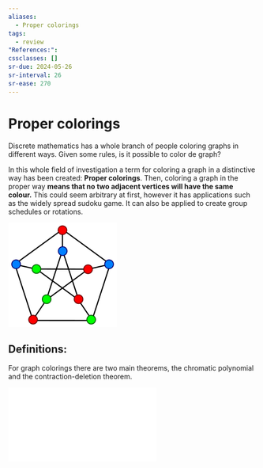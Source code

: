 ```yaml
---
aliases:
  - Proper colorings
tags:
  - review
"References:": 
cssclasses: []
sr-due: 2024-05-26
sr-interval: 26
sr-ease: 270
---
```

# Proper colorings
Discrete mathematics has a whole branch of people coloring graphs in different ways. Given some rules, is it possible to color de graph?

In this whole field of investigation a term for coloring a graph in a distinctive way has been created: **Proper colorings**. Then, coloring a graph in the proper way **means that no two adjacent vertices will have the same colour.** This could seem arbitrary at first, however it has applications such as the widely spread sudoku game. It can also be applied to create group schedules or rotations. 

![Pasted image 20240423102032](../99%20-%20Meta/0.%20Attachments/Pasted%20image%2020240423102032.png)


## Definitions: 

For graph colorings there are two main theorems, the chromatic polynomial and the contraction-deletion theorem. 

![The chromatic polynomial](20240423%20-%20101520%20-%20The%20chromatic%20polynomial.md)